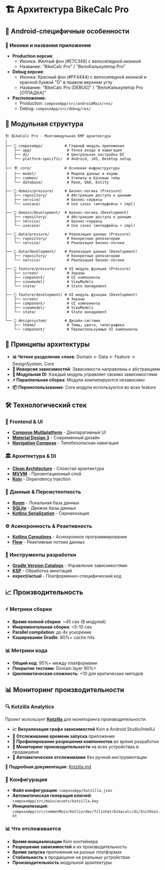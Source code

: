 # 🏗️ Архитектура BikeCalc Pro

## 📱 Android-специфичные особенности

### 🎨 Иконки и названия приложения
- **Production версия**: 
  - Иконка: Желтый фон (#E7C349) с велосипедной иконкой
  - Название: "BikeCalc Pro" / "ВелоКалькулятор Pro"
- **Debug версия**: 
  - Иконка: Красный фон (#FF4444) с велосипедной иконкой и красной буквой "D" в правом верхнем углу
  - Название: "BikeCalc Pro [DEBUG]" / "ВелоКалькулятор Pro [ОТЛАДКА]"
- **Расположение**: 
  - Production: `composeApp/src/androidMain/res/`
  - Debug: `composeApp/src/debug/res/`

## 📐 Модульная структура

```
🏗️ BikeCalc Pro - Многомодульная KMP архитектура
│
├── 📱 composeApp/          # Главный модуль приложения
│   ├── app/                # Точка входа и навигация
│   ├── di/                 # Центральная настройка DI
│   └── platform-specific/  # Android, iOS, Desktop setup
│
├── 🏗️ core/               # Основная инфраструктура  
│   ├── model/              # Модели данных и енумы
│   ├── common/             # Утилиты и базовые типы
│   └── database/           # Room, DAO, Entity
│
├── 🎯 domain/pressure/     # Бизнес-логика (Pressure)
│   ├── repository/         # Абстракции доступа к данным  
│   ├── service/            # Бизнес-сервисы
│   └── usecase/            # Use cases (интерфейсы + impl)
│
├── 🎯 domain/development/  # Бизнес-логика (Development)
│   ├── repository/         # Абстракции доступа к данным
│   ├── service/            # Бизнес-сервисы
│   └── usecase/            # Use cases (интерфейсы + impl)
│
├── 💾 data/pressure/       # Реализация данных (Pressure)
│   ├── repository/         # Конкретные репозитории
│   └── service/            # Реализация бизнес-логики
│
├── 💾 data/development/    # Реализация данных (Development)
│   ├── repository/         # Конкретные репозитории
│   └── service/            # Реализация бизнес-логики
│
├── 🎨 feature/pressure/    # UI модуль функции (Pressure)
│   ├── screen/             # Экраны
│   ├── component/          # UI компоненты
│   ├── viewmodel/          # ViewModels
│   └── state/              # State management
│
├── 🎨 feature/development/ # UI модуль функции (Development)
│   ├── screen/             # Экраны
│   ├── component/          # UI компоненты
│   ├── viewmodel/          # ViewModels
│   └── state/              # State management
│
└── 🎪 designsystem/        # Дизайн-система
    ├── theme/              # Темы, цвета, типографика
    └── component/          # Переиспользуемые UI компоненты
```

## 🔄 Принципы архитектуры

- **📊 Четкое разделение слоев**: Domain ← Data ← Feature → DesignSystem, Core
- **🔗 Инверсия зависимостей**: Зависимости направлены к абстракциям
- **🧩 Модульная DI**: Каждый модуль управляет своими зависимостями
- **⚡ Параллельная сборка**: Модули компилируются независимо
- **📦 Переиспользование**: Core модули используются во всех feature

## 🛠️ Технологический стек

### 🎨 Frontend & UI
- **[Compose Multiplatform](https://www.jetbrains.com/lp/compose-multiplatform/)** - Декларативный UI
- **[Material Design 3](https://m3.material.io/)** - Современный дизайн
- **[Navigation Compose](https://developer.android.com/jetpack/compose/navigation)** - Типобезопасная навигация

### 🏛️ Архитектура & DI  
- **[Clean Architecture](https://blog.cleancoder.com/uncle-bob/2012/08/13/the-clean-architecture.html)** - Слоистая архитектура
- **[MVVM](https://developer.android.com/topic/architecture)** - Презентационный слой
- **[Koin](https://insert-koin.io/)** - Dependency Injection

### 💾 Данные & Персистентность
- **[Room](https://developer.android.com/training/data-storage/room)** - Локальная база данных
- **[SQLite](https://www.sqlite.org/)** - Движок базы данных
- **[Kotlinx Serialization](https://github.com/Kotlin/kotlinx.serialization)** - Сериализация

### ⚙️ Асинхронность & Реактивность
- **[Kotlinx Coroutines](https://github.com/Kotlin/kotlinx.coroutines)** - Асинхронное программирование
- **[Flow](https://kotlinlang.org/docs/flow.html)** - Реактивные потоки данных

### 🔧 Инструменты разработки
- **[Gradle Version Catalogs](https://docs.gradle.org/current/userguide/platforms.html)** - Управление зависимостями
- **[KSP](https://github.com/google/ksp)** - Обработка аннотаций
- **expect/actual** - Платформенно-специфический код

## 📈 Производительность

### ⚡ Метрики сборки
- **Время полной сборки**: ~45 сек (8 модулей)
- **Инкрементальная сборка**: ~5-10 сек  
- **Parallel compilation**: до 4x ускорение
- **Кэширование Gradle**: 80%+ cache hits

### 📊 Метрики кода
- **Общий код**: 95%+ между платформами
- **Покрытие тестами**: Domain layer 90%+
- **Цикломатическая сложность**: <10 для критических методов

## 📊 Мониторинг производительности

### 🔍 Kotzilla Analytics
Проект использует **[Kotzilla](https://kotzilla.io/)** для мониторинга производительности:

- **📈 Визуализация графа зависимостей** Koin в Android Studio/IntelliJ
- **🚀 Отслеживание времени запуска** приложения
- **🐛 Профилирование разрешения компонентов** во время разработки
- **📱 Мониторинг производительности** на всех устройствах в продакшене
- **🔄 Автоматическое отслеживание** без ручной инструментации

**📖 Подробная документация**: [Kotzilla.md](./KOTZILLA.md)

### 🔧 Конфигурация
- **Файл конфигурации**: `composeApp/kotzilla.json`
- **Автоматическая генерация ключей**: `composeApp/src/main/assets/kotzilla.key`
- **Инициализация**: `composeApp/src/commonMain/kotlin/dev/filinhat/bikecalc/di/InitKoin.kt`

### 📊 Что отслеживается
- **Время инициализации** Koin контейнера
- **Разрешение зависимостей** и их производительность
- **Время запуска** приложения на разных платформах
- **Стабильность** в продакшене на реальных устройствах
- **Производительность** модульной архитектуры
